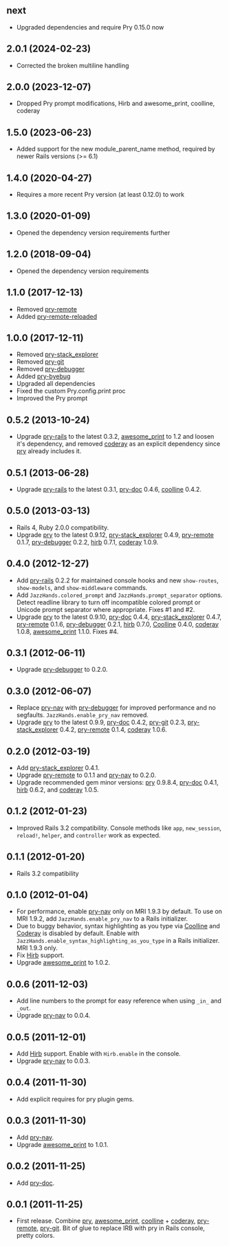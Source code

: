 ## next

* Upgraded dependencies and require Pry 0.15.0 now

## 2.0.1 (2024-02-23)

* Corrected the broken multiline handling

## 2.0.0 (2023-12-07)

* Dropped Pry prompt modifications, Hirb and awesome_print, coolline, coderay

## 1.5.0 (2023-06-23)

* Added support for the new module_parent_name method, required by
  newer Rails versions (>= 6.1)

## 1.4.0 (2020-04-27)

* Requires a more recent Pry version (at least 0.12.0) to work

## 1.3.0 (2020-01-09)

* Opened the dependency version requirements further

## 1.2.0 (2018-09-04)

* Opened the dependency version requirements

## 1.1.0 (2017-12-13)

* Removed [pry-remote][pry-remote]
* Added [pry-remote-reloaded][pry-remote-reloaded]

## 1.0.0 (2017-12-11)

* Removed [pry-stack_explorer][pry-stack_explorer]
* Removed [pry-git][pry-git]
* Removed [pry-debugger][pry-debugger]
* Added [pry-byebug][pry-byebug]
* Upgraded all dependencies
* Fixed the custom Pry.config.print proc
* Improved the Pry prompt

## 0.5.2 (2013-10-24)

* Upgrade [pry-rails][pry-rails] to the latest 0.3.2,
  [awesome_print][awesome_print] to 1.2 and loosen it's dependency, and removed
  [coderay][coderay] as an explicit dependency since [pry][pry] already includes
  it.

## 0.5.1 (2013-06-28)

* Upgrade [pry-rails][pry-rails] to the latest 0.3.1, [pry-doc][pry-doc] 0.4.6,
  [coolline][coolline] 0.4.2.


## 0.5.0 (2013-03-13)

* Rails 4, Ruby 2.0.0 compatibility.
* Upgrade [pry][pry] to the latest 0.9.12,
  [pry-stack_explorer][pry-stack_explorer] 0.4.9, [pry-remote][pry-remote]
  0.1.7, [pry-debugger][pry-debugger] 0.2.2, [hirb][hirb] 0.7.1,
  [coderay][coderay] 1.0.9.


## 0.4.0 (2012-12-27)

* Add [pry-rails][pry-rails] 0.2.2 for maintained console hooks and new
  `show-routes`, `show-models`, and `show-middleware` commands.
* Add `JazzHands.colored_prompt` and `JazzHands.prompt_separator` options.
  Detect readline library to turn off incompatible colored prompt or Unicode
  prompt separator where appropriate. Fixes #1 and #2.
* Upgrade [pry][pry] to the latest 0.9.10, [pry-doc][pry-doc] 0.4.4,
  [pry-stack_explorer][pry-stack_explorer] 0.4.7, [pry-remote][pry-remote]
  0.1.6, [pry-debugger][pry-debugger] 0.2.1, [hirb][hirb] 0.7.0,
  [Coolline][coolline] 0.4.0, [coderay][coderay] 1.0.8,
  [awesome_print][awesome_print] 1.1.0. Fixes #4.

## 0.3.1 (2012-06-11)

* Upgrade [pry-debugger][pry-debugger] to 0.2.0.

## 0.3.0 (2012-06-07)

* Replace [pry-nav][pry-nav] with [pry-debugger][pry-debugger] for improved
  performance and no segfaults. `JazzHands.enable_pry_nav` removed.
* Upgrade [pry][pry] to the latest 0.9.9, [pry-doc][pry-doc] 0.4.2,
  [pry-git][pry-git] 0.2.3, [pry-stack_explorer][pry-stack_explorer] 0.4.2,
  [pry-remote][pry-remote] 0.1.4, [coderay][coderay] 1.0.6.

## 0.2.0 (2012-03-19)

* Add [pry-stack_explorer][pry-stack_explorer] 0.4.1.
* Upgrade [pry-remote][pry-remote] to 0.1.1 and [pry-nav][pry-nav] to 0.2.0.
* Upgrade recommended gem minor versions: [pry][pry] 0.9.8.4, [pry-doc][pry-doc]
  0.4.1, [hirb][hirb] 0.6.2, and [coderay][coderay] 1.0.5.

## 0.1.2 (2012-01-23)

* Improved Rails 3.2 compatibility. Console methods like `app`, `new_session`,
  `reload!`, `helper`, and `controller` work as expected.

## 0.1.1 (2012-01-20)

* Rails 3.2 compatibility

## 0.1.0 (2012-01-04)

* For performance, enable [pry-nav][pry-nav] only on MRI 1.9.3 by default. To
  use on MRI 1.9.2, add `JazzHands.enable_pry_nav` to a Rails initializer.
* Due to buggy behavior, syntax highlighting as you type via
  [Coolline][coolline] and [Coderay][coderay] is disabled by default. Enable
  with `JazzHands.enable_syntax_highlighting_as_you_type` in a Rails
  initializer. MRI 1.9.3 only.
* Fix [Hirb][hirb] support.
* Upgrade [awesome_print][awesome_print] to 1.0.2.

## 0.0.6 (2011-12-03)

* Add line numbers to the prompt for easy reference when using `_in_` and
  `_out`.
* Upgrade [pry-nav][pry-nav] to 0.0.4.


## 0.0.5 (2011-12-01)

* Add [Hirb][hirb] support. Enable with `Hirb.enable` in the console.
* Upgrade [pry-nav][pry-nav] to 0.0.3.


## 0.0.4 (2011-11-30)

* Add explicit requires for pry plugin gems.


## 0.0.3 (2011-11-30)

* Add [pry-nav][pry-nav].
* Upgrade [awesome_print][awesome_print] to 1.0.1.


## 0.0.2 (2011-11-25)

* Add [pry-doc][pry-doc].


## 0.0.1 (2011-11-25)

* First release. Combine [pry][pry], [awesome_print][awesome_print],
  [coolline][coolline] + [coderay][coderay], [pry-remote][pry-remote],
  [pry-git][pry-git]. Bit of glue to replace IRB with pry in Rails console,
  pretty colors.

[pry]:                    http://pry.github.com
[awesome_print]:          https://github.com/michaeldv/awesome_print
[pry-doc]:                https://github.com/pry/pry-doc
[pry-git]:                https://github.com/pry/pry-git
[pry-nav]:                https://github.com/nixme/pry-nav
[pry-remote]:             https://github.com/Mon-Ouie/pry-remote
[coolline]:               https://github.com/Mon-Ouie/coolline
[coderay]:                https://github.com/rubychan/coderay
[hirb]:                   https://github.com/cldwalker/hirb
[pry-stack_explorer]:     https://github.com/pry/pry-stack_explorer
[pry-debugger]:           https://github.com/nixme/pry-debugger
[pry-rails]:              https://github.com/rweng/pry-rails
[pry-byebug]:             https://github.com/deivid-rodriguez/pry-byebug
[pry-remote-reloaded]:    https://github.com/Jack12816/pry-remote-reloaded

